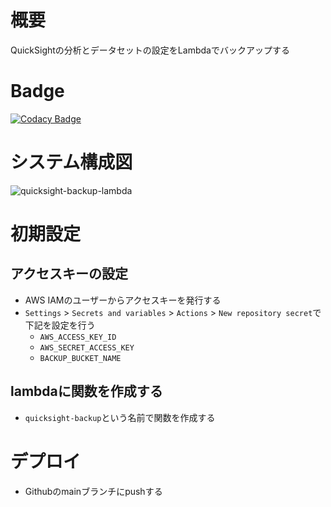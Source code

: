 # 概要

QuickSightの分析とデータセットの設定をLambdaでバックアップする

# Badge

[![Codacy Badge](https://app.codacy.com/project/badge/Grade/02c0baa5c6204b7b8abe87dd7a01808c)](https://app.codacy.com/gh/ishi720/quicksight-backup-lambda/dashboard?utm_source=gh&utm_medium=referral&utm_content=&utm_campaign=Badge_grade)

# システム構成図

![quicksight-backup-lambda](https://github.com/user-attachments/assets/83537ab4-c13d-4663-a69e-6ce8570f20c0)

# 初期設定

## アクセスキーの設定

- AWS IAMのユーザーからアクセスキーを発行する
- `Settings` > `Secrets and variables` > `Actions` > `New repository secret`で下記を設定を行う
    - `AWS_ACCESS_KEY_ID`
    - `AWS_SECRET_ACCESS_KEY`
    - `BACKUP_BUCKET_NAME`

## lambdaに関数を作成する

- `quicksight-backup`という名前で関数を作成する

# デプロイ

- Githubのmainブランチにpushする
